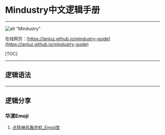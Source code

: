 # Mindustry中文逻辑手册

---

![alt "Mindustry"](https://gimg2.baidu.com/image_search/src=http%3A%2F%2Fimg.itch.zone%2FaW1hZ2UvMTQwMTY5LzEwNzQ0NTQuZ2lm%2F347x500%2FqGIeKw.gif&refer=http%3A%2F%2Fimg.itch.zone&app=2002&size=f9999,10000&q=a80&n=0&g=0n&fmt=jpeg?sec=1620641379&t=a980a6fb412cf5c1ee929eebd2183b34)

在线网页：[https://lanluz.github.io/mindustry-guide](https://lanluz.github.io/mindustry-guide)

[TOC]

---

## 逻辑语法

### 

### 


---

## 逻辑分享

### 华漾Emoji

1. [点阵神风轰炸机_Emoji改](https://raw.github.com/Player-Share/华漾Emoji/点阵神风轰炸机_Emoji改.Emoji改)


